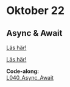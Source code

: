 # Oktober 22

## Async & Await

[Läs här!](https://blog.ndepend.com/c-async-await-explained/)

[Läs här!](https://learn.microsoft.com/en-us/dotnet/csharp/asynchronous-programming/)

**Code-along:**  
[L040_Async_Await](https://github.com/everyloop/NEU25G-Csharp/blob/master/Code-alongs/L040_Async_Await/Program.cs)
